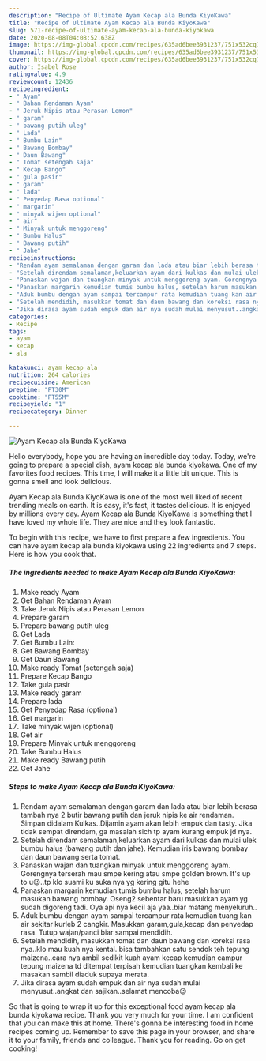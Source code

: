 ```yaml
---
description: "Recipe of Ultimate Ayam Kecap ala Bunda KiyoKawa"
title: "Recipe of Ultimate Ayam Kecap ala Bunda KiyoKawa"
slug: 571-recipe-of-ultimate-ayam-kecap-ala-bunda-kiyokawa
date: 2020-08-08T04:08:52.638Z
image: https://img-global.cpcdn.com/recipes/635ad6bee3931237/751x532cq70/ayam-kecap-ala-bunda-kiyokawa-foto-resep-utama.jpg
thumbnail: https://img-global.cpcdn.com/recipes/635ad6bee3931237/751x532cq70/ayam-kecap-ala-bunda-kiyokawa-foto-resep-utama.jpg
cover: https://img-global.cpcdn.com/recipes/635ad6bee3931237/751x532cq70/ayam-kecap-ala-bunda-kiyokawa-foto-resep-utama.jpg
author: Isabel Rose
ratingvalue: 4.9
reviewcount: 12436
recipeingredient:
- " Ayam"
- " Bahan Rendaman Ayam"
- " Jeruk Nipis atau Perasan Lemon"
- " garam"
- " bawang putih uleg"
- " Lada"
- " Bumbu Lain"
- " Bawang Bombay"
- " Daun Bawang"
- " Tomat setengah saja"
- " Kecap Bango"
- " gula pasir"
- " garam"
- " lada"
- " Penyedap Rasa optional"
- " margarin"
- " minyak wijen optional"
- " air"
- " Minyak untuk menggoreng"
- " Bumbu Halus"
- " Bawang putih"
- " Jahe"
recipeinstructions:
- "Rendam ayam semalaman dengan garam dan lada atau biar lebih berasa tambah nya 2 butir bawang putih dan jeruk nipis ke air rendaman. Simpan didalam Kulkas..Dijamin ayam akan lebih empuk dan tasty. Jika tidak sempat direndam, ga masalah sich tp ayam kurang empuk jd nya."
- "Setelah direndam semalaman,keluarkan ayam dari kulkas dan mulai ulek bumbu halus (bawang putih dan jahe). Kemudian iris bawang bombay dan daun bawang serta tomat."
- "Panaskan wajan dan tuangkan minyak untuk menggoreng ayam. Gorengnya terserah mau smpe kering atau smpe golden brown. It&#39;s up to u😉..tp klo suami ku suka nya yg kering gitu hehe"
- "Panaskan margarin kemudian tumis bumbu halus, setelah harum masukan bawang bombay. Oseng2 sebentar baru masukkan ayam yg sudah digoreng tadi. Oya api nya kecil aja yaa..biar matang menyeluruh.."
- "Aduk bumbu dengan ayam sampai tercampur rata kemudian tuang kan air sekitar kurleb 2 cangkir. Masukkan garam,gula,kecap dan penyedap rasa. Tutup wajan/panci biar sampai mendidih."
- "Setelah mendidih, masukkan tomat dan daun bawang dan koreksi rasa nya..klo mau kuah nya kental..bisa tambahkan satu sendok teh tepung maizena..cara nya ambil sedikit kuah ayam kecap kemudian campur tepung maizena td ditempat terpisah kemudian tuangkan kembali ke masakan sambil diaduk supaya merata."
- "Jika dirasa ayam sudah empuk dan air nya sudah mulai menyusut..angkat dan sajikan..selamat mencoba😉"
categories:
- Recipe
tags:
- ayam
- kecap
- ala

katakunci: ayam kecap ala 
nutrition: 264 calories
recipecuisine: American
preptime: "PT30M"
cooktime: "PT55M"
recipeyield: "1"
recipecategory: Dinner

---
```



![Ayam Kecap ala Bunda KiyoKawa](https://img-global.cpcdn.com/recipes/635ad6bee3931237/751x532cq70/ayam-kecap-ala-bunda-kiyokawa-foto-resep-utama.jpg)

Hello everybody, hope you are having an incredible day today. Today, we're going to prepare a special dish, ayam kecap ala bunda kiyokawa. One of my favorites food recipes. This time, I will make it a little bit unique. This is gonna smell and look delicious.



Ayam Kecap ala Bunda KiyoKawa is one of the most well liked of recent trending meals on earth. It is easy, it's fast, it tastes delicious. It is enjoyed by millions every day. Ayam Kecap ala Bunda KiyoKawa is something that I have loved my whole life. They are nice and they look fantastic.


To begin with this recipe, we have to first prepare a few ingredients. You can have ayam kecap ala bunda kiyokawa using 22 ingredients and 7 steps. Here is how you cook that.

<!--inarticleads1-->

##### The ingredients needed to make Ayam Kecap ala Bunda KiyoKawa:

1. Make ready  Ayam
1. Get  Bahan Rendaman Ayam
1. Take  Jeruk Nipis atau Perasan Lemon
1. Prepare  garam
1. Prepare  bawang putih uleg
1. Get  Lada
1. Get  Bumbu Lain:
1. Get  Bawang Bombay
1. Get  Daun Bawang
1. Make ready  Tomat (setengah saja)
1. Prepare  Kecap Bango
1. Take  gula pasir
1. Make ready  garam
1. Prepare  lada
1. Get  Penyedap Rasa (optional)
1. Get  margarin
1. Take  minyak wijen (optional)
1. Get  air
1. Prepare  Minyak untuk menggoreng
1. Take  Bumbu Halus
1. Make ready  Bawang putih
1. Get  Jahe




<!--inarticleads2-->

##### Steps to make Ayam Kecap ala Bunda KiyoKawa:

1. Rendam ayam semalaman dengan garam dan lada atau biar lebih berasa tambah nya 2 butir bawang putih dan jeruk nipis ke air rendaman. Simpan didalam Kulkas..Dijamin ayam akan lebih empuk dan tasty. Jika tidak sempat direndam, ga masalah sich tp ayam kurang empuk jd nya.
1. Setelah direndam semalaman,keluarkan ayam dari kulkas dan mulai ulek bumbu halus (bawang putih dan jahe). Kemudian iris bawang bombay dan daun bawang serta tomat.
1. Panaskan wajan dan tuangkan minyak untuk menggoreng ayam. Gorengnya terserah mau smpe kering atau smpe golden brown. It&#39;s up to u😉..tp klo suami ku suka nya yg kering gitu hehe
1. Panaskan margarin kemudian tumis bumbu halus, setelah harum masukan bawang bombay. Oseng2 sebentar baru masukkan ayam yg sudah digoreng tadi. Oya api nya kecil aja yaa..biar matang menyeluruh..
1. Aduk bumbu dengan ayam sampai tercampur rata kemudian tuang kan air sekitar kurleb 2 cangkir. Masukkan garam,gula,kecap dan penyedap rasa. Tutup wajan/panci biar sampai mendidih.
1. Setelah mendidih, masukkan tomat dan daun bawang dan koreksi rasa nya..klo mau kuah nya kental..bisa tambahkan satu sendok teh tepung maizena..cara nya ambil sedikit kuah ayam kecap kemudian campur tepung maizena td ditempat terpisah kemudian tuangkan kembali ke masakan sambil diaduk supaya merata.
1. Jika dirasa ayam sudah empuk dan air nya sudah mulai menyusut..angkat dan sajikan..selamat mencoba😉




So that is going to wrap it up for this exceptional food ayam kecap ala bunda kiyokawa recipe. Thank you very much for your time. I am confident that you can make this at home. There's gonna be interesting food in home recipes coming up. Remember to save this page in your browser, and share it to your family, friends and colleague. Thank you for reading. Go on get cooking!
